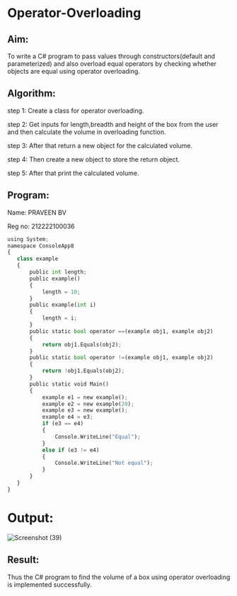 # Operator-Overloading

## Aim:
 To write a C# program to pass values through constructors(default and parameterized) and also overload equal operators by checking whether objects are equal using operator overloading. 
 
 ## Algorithm:
step 1: Create a class for operator overloading.

step 2: Get inputs for length,breadth and height of the box from the user and then calculate the volume in overloading function.

step 3: After that return a new object for the calculated volume.

step 4: Then create a new object to store the return object.

step 5: After that print the calculated volume.
 
 
 ## Program:
 Name: PRAVEEN BV
 
 Reg no: 212222100036

 ```python
using System;
namespace ConsoleApp8
{
    class example
    {
        public int length;
        public example()
        {
            length = 10;
        }
        public example(int i)
        {
            length = i;
        }
        public static bool operator ==(example obj1, example obj2)
        {
            return obj1.Equals(obj2);
        }
        public static bool operator !=(example obj1, example obj2)
        {
            return !obj1.Equals(obj2);
        }
        public static void Main()
        {
            example e1 = new example();
            example e2 = new example(20);
            example e3 = new example();
            example e4 = e3;
            if (e3 == e4)
            {
                Console.WriteLine("Equal");
            }
            else if (e3 != e4)
            {
                Console.WriteLine("Not equal");
            }
        }
    }
}
```
 
 # Output:
 
 ![Screenshot (39)](https://github.com/TejaswiniGugananthan/Operator-Overloading/assets/121222763/e9325897-d327-4eaa-ae3b-f2eece3af6f7)

 ## Result:
 Thus the C# program to find the volume of a box using operator overloading is implemented successfully.
